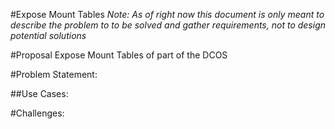 #Expose Mount Tables
*Note: As of right now this document is only meant to describe the problem to to be solved and gather requirements, not to design potential solutions* 

#Proposal
Expose Mount Tables of part of the DCOS

#Problem Statement:


##Use Cases:


#Challenges:
